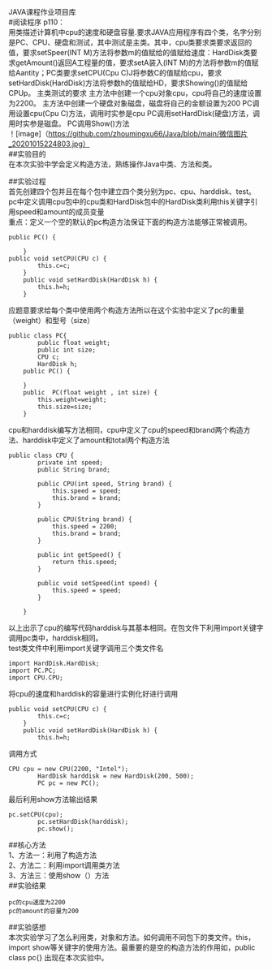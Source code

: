 JAVA课程作业项目库  
#阅读程序 p110：  
用类描述计算机中cpu的速度和硬盘容量.要求JAVA应用程序有四个类，名字分别是PC、CPU、硬盘和测试，其中测试是主类。其中，cpu类要求类要求返回的值，要求setSpeer(INT M)方法将参数m的值赋给的值赋给速度：HardDisk类要求getAmount()返回A工程量的值，要求setA装入(INT M)的方法将参数m的值赋给Aantity；PC类要求setCPU(Cpu C)J将参数C的值赋给cpu，要求setHardDisk(HardDisk)方法将参数h的值赋给HD，要求Showing()的值赋给CPUp。
主类测试的要求
主方法中创建一个cpu对象cpu，cpu将自己的速度设置为2200。
主方法中创建一个硬盘对象磁盘，磁盘将自己的金额设置为200
PC调用设置cpu(Cpu C)方法，调用时实参是cpu
PC调用setHardDisk(硬盘)方法，调用时实参是磁盘。
PC调用Show()方法  
！[image]（https://github.com/zhoumingxu66/Java/blob/main/微信图片_20201015224803.jpg）  
##实验目的  
在本次实验中学会定义构造方法，熟练操作Java中类、方法和类。    

##实验过程  
首先创建四个包并且在每个包中建立四个类分别为pc、cpu、harddisk、test。  
pc中定义调用cpu包中的cpu类和HardDisk包中的HardDisk类利用this关键字引用speed和amount的成员变量  
重点：定义一个空的默认的pc构造方法保证下面的构造方法能够正常被调用。
```
public PC() {
		
	}
public void setCPU(CPU c) {
		this.c=c;
	}
	public void setHardDisk(HardDisk h) {
		this.h=h;
	}
``` 
应题意要求给每个类中使用两个构造方法所以在这个实验中定义了pc的重量（weight）和型号（size）  
```
public class PC{
		public float weight;
		public int size;
		CPU c;
		HardDisk h;
	public PC() {
		
	}
	public	PC(float weight , int size) {
		this.weight=weight;
		this.size=size;
	}
```  
cpu和harddisk编写方法相同，cpu中定义了cpu的speed和brand两个构造方法、harddisk中定义了amount和total两个构造方法  
```
public class CPU {
		private int speed;
		public String brand;
		
		public CPU(int speed, String brand) {
			this.speed = speed;
			this.brand = brand;	
		}
		
		public CPU(String brand) {
			this.speed = 2200;
			this.brand = brand;
		}
		
		public int getSpeed() {
			return this.speed;
		}
		
		public void setSpeed(int speed) {
			this.speed = speed;
		}
	
	}
```
以上出示了cpu的编写代码harddisk与其基本相同。在包文件下利用import关键字调用pc类中，harddisk相同。  
test类文件中利用import关键字调用三个类文件名  
``` 
import HardDisk.HardDisk;
import PC.PC;
import CPU.CPU;
``` 
将cpu的速度和harddisk的容量进行实例化好进行调用  
```
public void setCPU(CPU c) {
		this.c=c;
	}
	public void setHardDisk(HardDisk h) {
		this.h=h;
``` 
调用方式  
```
CPU cpu = new CPU(2200, "Intel");
		HardDisk harddisk = new HardDisk(200, 500);
		PC pc = new PC();
```
最后利用show方法输出结果  
``` 
pc.setCPU(cpu);
		pc.setHardDisk(harddisk);
		pc.show();
```
##核心方法  
1、方法一：利用了构造方法  
2、方法二：利用import调用类方法  
3、方法三：使用show（）方法  
##实验结果  
  
```
pc的cpu速度为2200
pc的amount的容量为200
```
##实验感想  
本次实验学习了怎么利用类，对象和方法。如何调用不同包下的类文件。this，import show等关键字的使用方法。最重要的是空的构造方法的作用如，public class pc{}
出现在本次实验中。
